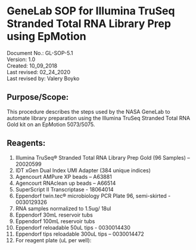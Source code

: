 # GeneLab SOP for Illumina TruSeq Stranded Total RNA Library Prep using EpMotion #
Document No.:	GL-SOP-5.1  
Version:	1.0  
Created:	10_09_2018  
Last revised: 	02_24_2020  
Last revised by:	Valery Boyko  

## Purpose/Scope: ##
This procedure describes the steps used by the NASA GeneLab to automate library preparation using the Illumina TruSeq Stranded Total RNA Gold kit on an EpMotion 5073/5075.

## Reagents: ##
1.	Illumina TruSeq® Stranded Total RNA Library Prep Gold (96 Samples) – 20020599
2.	IDT xGen Dual Index UMI Adapter (384 unique indices)
3.	Agencourt AMPure XP beads – A63881
4.	Agencourt RNAclean up beads – A66514
5.	SuperScript II Transcriptase - 18064014
6.	Eppendorf twin.tec® microbiology PCR Plate 96, semi-skirted - 0030129326
7.	RNA samples normalized to 1.5ug/ 18ul
8.	Eppendorf 30mL reservoir tubs
9.	Eppendorf 100mL reservoir tubs
10.	Eppendorf reloadable 50uL tips - 0030014430
11.	Eppendorf tips reloadable 300uL tips – 0030014472
12.	For reagent plate (uL per well):

